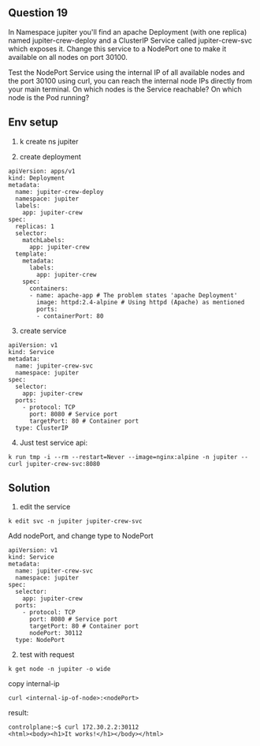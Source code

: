 ## Question 19

In Namespace jupiter you'll find an apache Deployment (with one replica) named jupiter-crew-deploy and a ClusterIP Service called jupiter-crew-svc which exposes it. Change this service to a NodePort one to make it available on all nodes on port 30100.

Test the NodePort Service using the internal IP of all available nodes and the port 30100 using curl, you can reach the internal node IPs directly from your main terminal. On which nodes is the Service reachable? On which node is the Pod running?

## Env setup

1. k create ns jupiter

2. create deployment

```
apiVersion: apps/v1
kind: Deployment
metadata:
  name: jupiter-crew-deploy
  namespace: jupiter
  labels:
    app: jupiter-crew
spec:
  replicas: 1
  selector:
    matchLabels:
      app: jupiter-crew
  template:
    metadata:
      labels:
        app: jupiter-crew
    spec:
      containers:
      - name: apache-app # The problem states 'apache Deployment'
        image: httpd:2.4-alpine # Using httpd (Apache) as mentioned
        ports:
        - containerPort: 80
```

3. create service

```
apiVersion: v1
kind: Service
metadata:
  name: jupiter-crew-svc
  namespace: jupiter
spec:
  selector:
    app: jupiter-crew
  ports:
    - protocol: TCP
      port: 8080 # Service port
      targetPort: 80 # Container port
  type: ClusterIP
```

4. Just test service api:

```
k run tmp -i --rm --restart=Never --image=nginx:alpine -n jupiter -- curl jupiter-crew-svc:8080
```

## Solution

1. edit the service

```
k edit svc -n jupiter jupiter-crew-svc
```

Add nodePort, and change type to NodePort

```
apiVersion: v1
kind: Service
metadata:
  name: jupiter-crew-svc
  namespace: jupiter
spec:
  selector:
    app: jupiter-crew
  ports:
    - protocol: TCP
      port: 8080 # Service port
      targetPort: 80 # Container port
      nodePort: 30112
  type: NodePort
```

2. test with request

```
k get node -n jupiter -o wide
```

copy internal-ip

```
curl <internal-ip-of-node>:<nodePort>
```

result:

```
controlplane:~$ curl 172.30.2.2:30112
<html><body><h1>It works!</h1></body></html>
```